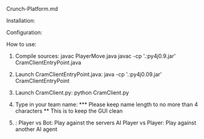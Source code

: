 Crunch-Platform.md

Installation:


Configuration:



How to use:

1) Compile sources:
		javac PlayerMove.java
		javac -cp '.:py4j0.9.jar' CramClientEntryPoint.java

2) Launch CramClientEntryPoint.java:
		java -cp '.:py4j0.09.jar' CramClientEntryPoint

3) Launch CramClient.py:
		python CramClient.py

4) Type in your team name:
		*** Please keep name length to  no more than 4 characters
		 ** This is to keep the GUI clean

5) :
		Player vs Bot:		Play against the servers AI
		Player vs Player: 	Play against another AI agent


